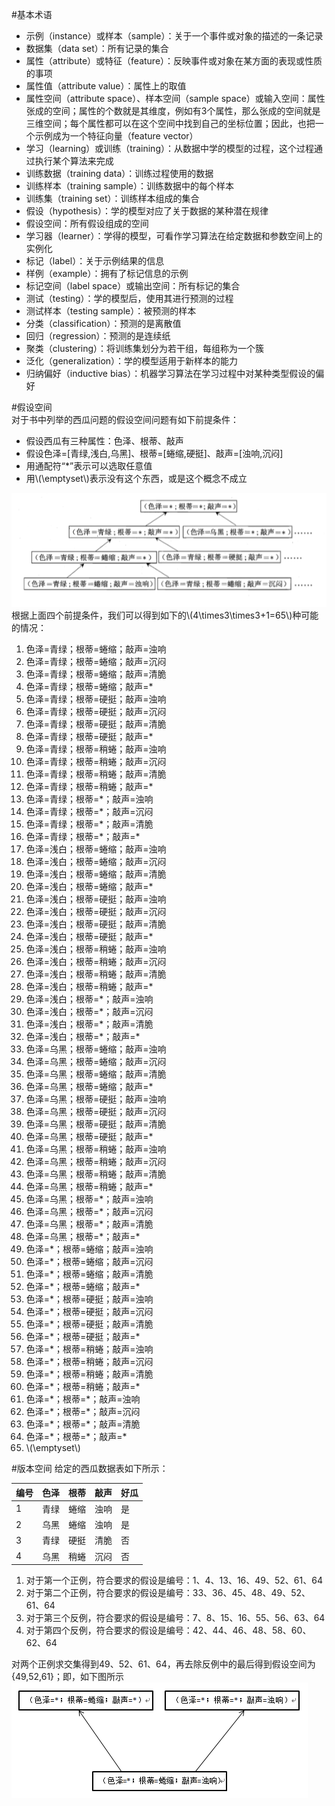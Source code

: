 <script type="text/javascript"
   src="http://cdn.mathjax.org/mathjax/latest/MathJax.js?config=TeX-AMS-MML_HTMLorMML">
</script>
#基本术语
- 示例（instance）或样本（sample）：关于一个事件或对象的描述的一条记录
- 数据集（data set）：所有记录的集合
- 属性（attribute）或特征（feature）：反映事件或对象在某方面的表现或性质的事项
- 属性值（attribute value）：属性上的取值
- 属性空间（attribute space）、样本空间（sample space）或输入空间：属性张成的空间；属性的个数就是其维度，例如有3个属性，那么张成的空间就是三维空间；每个属性都可以在这个空间中找到自己的坐标位置；因此，也把一个示例成为一个特征向量（feature vector）
- 学习（learning）或训练（training）：从数据中学的模型的过程，这个过程通过执行某个算法来完成
- 训练数据（training data）：训练过程使用的数据
- 训练样本（training sample）：训练数据中的每个样本
- 训练集（training set）：训练样本组成的集合
- 假设（hypothesis）：学的模型对应了关于数据的某种潜在规律
- 假设空间：所有假设组成的空间
- 学习器（learner）：学得的模型，可看作学习算法在给定数据和参数空间上的实例化
- 标记（label）：关于示例结果的信息
- 样例（example）：拥有了标记信息的示例
- 标记空间（label space）或输出空间：所有标记的集合
- 测试（testing）：学的模型后，使用其进行预测的过程
- 测试样本（testing sample）：被预测的样本
- 分类（classification）：预测的是离散值
- 回归（regression）：预测的是连续纸
- 聚类（clustering）：将训练集划分为若干组，每组称为一个簇
- 泛化（generalization）：学的模型适用于新样本的能力
- 归纳偏好（inductive bias）：机器学习算法在学习过程中对某种类型假设的偏好

#假设空间  
对于书中列举的西瓜问题的假设空间问题有如下前提条件： 
 
- 假设西瓜有三种属性：色泽、根蒂、敲声 
- 假设色泽=[青绿,浅白,乌黑]、根蒂=[蜷缩,硬挺]、敲声=[浊响,沉闷]  
- 用通配符“*”表示可以选取任意值  
- 用\\(\emptyset\\)表示没有这个东西，或是这个概念不成立  

![西瓜问题的假设空间](https://github.com/cjing9017/Machine-Learning-Notes/blob/master/Picture/1.PNG)  
根据上面四个前提条件，我们可以得到如下的\\(4\times3\times3+1=65\\)种可能的情况：  

1. 色泽=青绿；根蒂=蜷缩；敲声=浊响
2. 色泽=青绿；根蒂=蜷缩；敲声=沉闷
3. 色泽=青绿；根蒂=蜷缩；敲声=清脆
4. 色泽=青绿；根蒂=蜷缩；敲声=\*
5. 色泽=青绿；根蒂=硬挺；敲声=浊响
6. 色泽=青绿；根蒂=硬挺；敲声=沉闷
7. 色泽=青绿；根蒂=硬挺；敲声=清脆
8. 色泽=青绿；根蒂=硬挺；敲声=\*
9. 色泽=青绿；根蒂=稍蜷；敲声=浊响
10. 色泽=青绿；根蒂=稍蜷；敲声=沉闷
11. 色泽=青绿；根蒂=稍蜷；敲声=清脆
12. 色泽=青绿；根蒂=稍蜷；敲声=\*
13. 色泽=青绿；根蒂=\*；敲声=浊响
14. 色泽=青绿；根蒂=\*；敲声=沉闷
15. 色泽=青绿；根蒂=\*；敲声=清脆
16. 色泽=青绿；根蒂=\*；敲声=\*
17. 色泽=浅白；根蒂=蜷缩；敲声=浊响
18. 色泽=浅白；根蒂=蜷缩；敲声=沉闷
19. 色泽=浅白；根蒂=蜷缩；敲声=清脆
20. 色泽=浅白；根蒂=蜷缩；敲声=\*
21. 色泽=浅白；根蒂=硬挺；敲声=浊响
22. 色泽=浅白；根蒂=硬挺；敲声=沉闷
23. 色泽=浅白；根蒂=硬挺；敲声=清脆
24. 色泽=浅白；根蒂=硬挺；敲声=\*
25. 色泽=浅白；根蒂=稍蜷；敲声=浊响
26. 色泽=浅白；根蒂=稍蜷；敲声=沉闷
27. 色泽=浅白；根蒂=稍蜷；敲声=清脆
28. 色泽=浅白；根蒂=稍蜷；敲声=\*
29. 色泽=浅白；根蒂=\*；敲声=浊响
30. 色泽=浅白；根蒂=\*；敲声=沉闷
31. 色泽=浅白；根蒂=\*；敲声=清脆
32. 色泽=浅白；根蒂=\*；敲声=\*
33. 色泽=乌黑；根蒂=蜷缩；敲声=浊响
34. 色泽=乌黑；根蒂=蜷缩；敲声=沉闷
35. 色泽=乌黑；根蒂=蜷缩；敲声=清脆
36. 色泽=乌黑；根蒂=蜷缩；敲声=\*
37. 色泽=乌黑；根蒂=硬挺；敲声=浊响
38. 色泽=乌黑；根蒂=硬挺；敲声=沉闷
39. 色泽=乌黑；根蒂=硬挺；敲声=清脆
40. 色泽=乌黑；根蒂=硬挺；敲声=\*
41. 色泽=乌黑；根蒂=稍蜷；敲声=浊响
42. 色泽=乌黑；根蒂=稍蜷；敲声=沉闷
43. 色泽=乌黑；根蒂=稍蜷；敲声=清脆
44. 色泽=乌黑；根蒂=稍蜷；敲声=\*
45. 色泽=乌黑；根蒂=\*；敲声=浊响
46. 色泽=乌黑；根蒂=\*；敲声=沉闷
47. 色泽=乌黑；根蒂=\*；敲声=清脆
48. 色泽=乌黑；根蒂=\*；敲声=\*
49. 色泽=\*；根蒂=蜷缩；敲声=浊响
50. 色泽=\*；根蒂=蜷缩；敲声=沉闷
51. 色泽=\*；根蒂=蜷缩；敲声=清脆
52. 色泽=\*；根蒂=蜷缩；敲声=\*
53. 色泽=\*；根蒂=硬挺；敲声=浊响
54. 色泽=\*；根蒂=硬挺；敲声=沉闷
55. 色泽=\*；根蒂=硬挺；敲声=清脆
56. 色泽=\*；根蒂=硬挺；敲声=\*
57. 色泽=*；根蒂=稍蜷；敲声=浊响
58. 色泽=*；根蒂=稍蜷；敲声=沉闷
59. 色泽=*；根蒂=稍蜷；敲声=清脆
60. 色泽=\*；根蒂=稍蜷；敲声=\*
61. 色泽=\*；根蒂=\*；敲声=浊响
62. 色泽=\*；根蒂=\*；敲声=沉闷
63. 色泽=\*；根蒂=\*；敲声=清脆
64. 色泽=\*；根蒂=\*；敲声=\*
65. \\(\emptyset\\)

#版本空间
给定的西瓜数据表如下所示：  

| 编号 | 色泽 | 根蒂 | 敲声 | 好瓜 |
| ------ | ------ | ------ | ------ | ------ |
| 1 | 青绿 | 蜷缩 | 浊响 | 是 |
| 2 | 乌黑 | 蜷缩 | 浊响 | 是 |
| 3 | 青绿 | 硬挺 | 清脆 | 否 |
| 4 | 乌黑 | 稍蜷 | 沉闷 | 否 |  

1. 对于第一个正例，符合要求的假设是编号：1、4、13、16、49、52、61、64
2. 对于第二个正例，符合要求的假设是编号：33、36、45、48、49、52、61、64
3. 对于第三个反例，符合要求的假设是编号：7、8、15、16、55、56、63、64
4. 对于第四个反例，符合要求的假设是编号：42、44、46、48、58、60、62、64

对两个正例求交集得到49、52、61、64，再去除反例中的最后得到假设空间为{49,52,61}；即，如下图所示  
![西瓜问题的版本空间](https://github.com/cjing9017/Machine-Learning-Notes/blob/master/Picture/2.PNG) 

